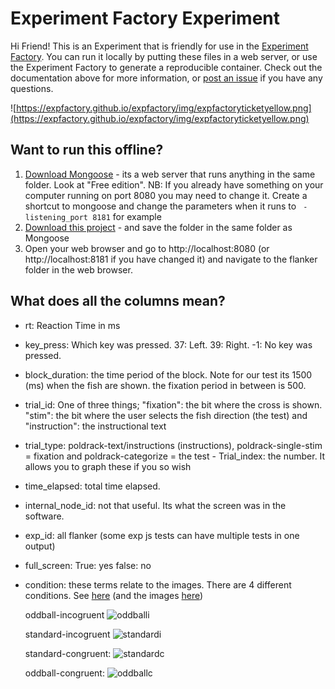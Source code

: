 # Experiment Factory Experiment

Hi Friend! This is an Experiment that is friendly for use in the [Experiment Factory](https://expfactory.github.io/expfactory). You can run it locally by putting these files in a web server, or use the Experiment Factory to generate a reproducible container. Check out the documentation above for more information, or [post an issue](https://www.github.com/expfactory/expfactory/issues) if you have any questions.

![https://expfactory.github.io/expfactory/img/expfactoryticketyellow.png](https://expfactory.github.io/expfactory/img/expfactoryticketyellow.png)


## Want to run this offline?

1. [Download Mongoose](https://cesanta.com/binary.html) - its a web server that runs anything in the same folder. Look at "Free edition". NB: If you already have something on your computer running on port 8080 you may need to change it. Create a shortcut to mongoose and change the parameters when it runs to ` -listening_port 8181` for example
2. [Download this project](https://codeload.github.com/AceCentre/flanker-children/zip/master) - and save the folder in the same folder as Mongoose
3. Open your web browser and go to http://localhost:8080 (or http://localhost:8181 if you have changed it) and navigate to the flanker folder in the web browser.

## What does all the columns mean?

- rt: Reaction Time in ms
- key_press: Which key was pressed. 37: Left. 39: Right. -1: No key was pressed.
- block_duration: the time period of the block. Note for our test its 1500 (ms) when the fish are shown. the fixation period in between is 500. 
- trial_id: One of three things; "fixation": the bit where the cross is shown. "stim": the bit where the user selects the fish direction (the test) and "instruction": the instructional text
- trial_type: poldrack-text/instructions (instructions), poldrack-single-stim = fixation and poldrack-categorize = the test - Trial_index: the number. It allows you to graph these if you so wish
- time_elapsed: total time elapsed.
- internal_node_id: not that useful. Its what the screen was in the software.
- exp_id: all flanker (some exp js tests can have multiple tests in one output)
- full_screen: True: yes false: no
- condition: these terms relate to the images. There are 4 different conditions. See [here](https://github.com/AceCentre/flanker-children/blob/master/experiment.js#L60 ) (and the images [here](https://github.com/AceCentre/flanker-children/tree/master/images))

   oddball-incogruent ![oddballi](https://raw.githubusercontent.com/AceCentre/flanker-children/master/images/llrll.png)

   standard-incogruent ![standardi](https://raw.githubusercontent.com/AceCentre/flanker-children/master/images/rrlrr.png)

   standard-congruent: ![standardc](https://raw.githubusercontent.com/AceCentre/flanker-children/master/images/rrrrr.png)

   oddball-congruent: ![oddballc](https://raw.githubusercontent.com/AceCentre/flanker-children/master/images/lllll.png)

